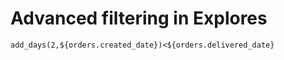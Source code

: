 # Advanced filtering in Explores

```
add_days(2,${orders.created_date})<${orders.delivered_date}
```